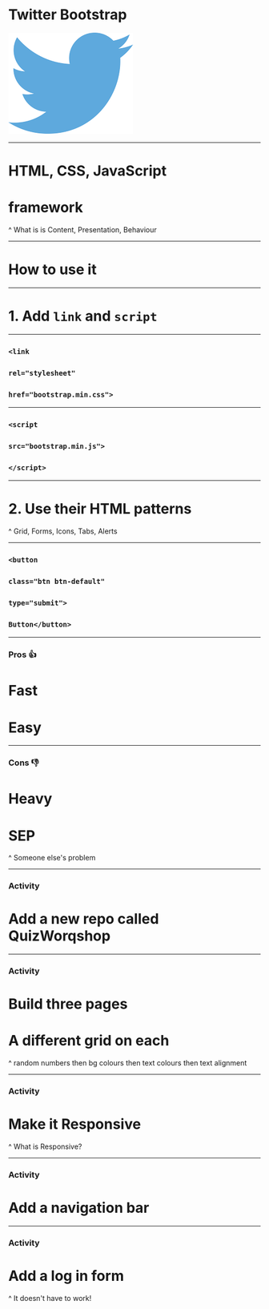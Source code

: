 # Twitter Bootstrap

![fit](./twitter.png)

---

# HTML, CSS, JavaScript
# framework

^ What is is
Content, Presentation, Behaviour

---

# How to use it

---

# 1. Add `link` and `script`

---

### `<link`
### `rel="stylesheet"`
### `href="bootstrap.min.css">`

---

### `<script`
### `src="bootstrap.min.js">`
### `</script>`

---

# 2. Use their HTML patterns

^ Grid, Forms, Icons, Tabs, Alerts

---

### `<button`
### `class="btn btn-default"`
### `type="submit">`
### `Button</button>`

---

### Pros :thumbsup:

# Fast
# Easy

---

### Cons :thumbsdown:

# Heavy
# SEP

^ Someone else's problem

---

### Activity

# Add a new repo called QuizWorqshop

---

### Activity

# Build three pages
# A different grid on each

^ random numbers
then bg colours
then text colours
then text alignment

---

### Activity

# Make it Responsive

^ What is Responsive?

---

### Activity

# Add a navigation bar

---

### Activity

# Add a log in form

^ It doesn't have to work!
